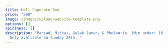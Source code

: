 ```yaml
---
title: Holi Coporate Box
price: "500"
image: /images/upload/website-template.png
options: []
spiciness: []
description: "Parsad, Mithai, Gulab Jamun, & Pholourie. (Min order: 10 boxes)
  Only available on Sunday 28th. "
---
```

